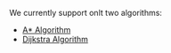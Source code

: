 We currently support onlt two algorithms:

- [A* Algorithm](/reference/algorithms/astar/)
- [Dijkstra Algorithm](/reference/algorithms/dijkstra/)